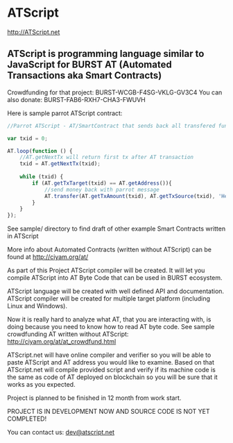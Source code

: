 # ATScript 

http://ATScript.net

## ATScript is programming language similar to JavaScript for BURST AT (Automated Transactions aka Smart Contracts)

Crowdfunding for that project: BURST-WCGB-F4SG-VKLG-GV3C4
You can also donate: BURST-FAB6-RXH7-CHA3-FWUVH

Here is sample parrot ATScript contract:

```javascript
//Parrot ATScript - AT/SmartContract that sends back all transfered funds with message: Hello. This is echo message: <MESSAGE IN SENDING TRANSACTION>

var txid = 0;

AT.loop(function () {
	//AT.getNextTx will return first tx after AT transaction 
	txid = AT.getNextTx(txid);
	
	while (txid) {
		if (AT.getTxTarget(txid) == AT.getAddress()){
			//send money back with parrot message
			AT.transfer(AT.getTxAmount(txid), AT.getTxSource(txid), 'Hello. This is echo message: ' + AT.getTxMessage(txid));
		}
	}
});
```

See sample/ directory to find draft of other example Smart Contracts written in ATScript

More info about Automated Contracts (written without ATScript) can be found at http://ciyam.org/at/

As part of this Project ATScript compiler will be created. It will let you compile ATScript into AT Byte Code that can be used in BURST ecosystem. 

ATScript language will be created with well defined API and documentation. ATScript compiler will be created for multiple target platform (including Linux and Windows). 

Now it is really hard to analyze what AT, that you are interacting with, is doing because you need to know how to read AT byte code. See sample crowdfunding AT written
without ATScript: http://ciyam.org/at/at_crowdfund.html
 
ATScript.net will have online compiler and verifier so you will be able to paste ATScript and AT address you would like to examine. Based on that ATScript.net will 
compile provided script and verify if its machine code is the same as code of AT deployed on blockchain so you will be sure that it works as you expected.

Project is planned to be finished in 12 month from work start. 

PROJECT IS IN DEVELOPMENT NOW AND SOURCE CODE IS NOT YET COMPLETED!

You can contact us: dev@atscript.net